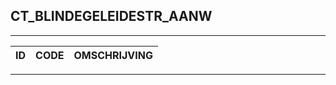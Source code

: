 ## CT_BLINDEGELEIDESTR_AANW

***

|ID                              	|CODE          	|OMSCHRIJVING|
|------                          	|----          	|-----    |


***
